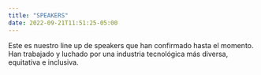 ```yaml
---
title: "SPEAKERS"
date: 2022-09-21T11:51:25-05:00
---
```



<p>Este es nuestro line up de speakers que han confirmado hasta el momento. Han trabajado y luchado por una industria tecnológica más diversa, equitativa e inclusiva.<p>